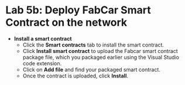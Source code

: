 # Lab 5b: Deploy FabCar Smart Contract on the network

* **Install a smart contract**
  * Click the **Smart contracts** tab to install the smart contract.
  * Click **Install smart contract** to upload the Fabcar smart contract package file, which you packaged earlier using the Visual Studio code extension.
  * Click on **Add file** and find your packaged smart contract.
  * Once the contract is uploaded, click **Install**.



